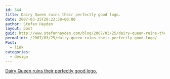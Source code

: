 ```yaml
---
id: 344
title: Dairy Queen ruins their perfectly good logo.
date: 2007-03-25T20:23:58+00:00
author: Stefan Hayden
layout: post
guid: http://www.stefanhayden.com/blog/2007/03/25/dairy-queen-ruins-their-perfectly-good-logo/
permalink: /2007/03/25/dairy-queen-ruins-their-perfectly-good-logo/
Post:
  - link
categories:
  - design
---
```

<p><a href="http://www.underconsideration.com/brandnew/archives/dreary_queen.php">Dairy Queen ruins their perfectly good logo.</a>
</p>
